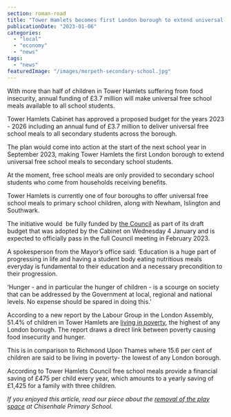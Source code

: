 ```yaml
---
section: roman-road
title: "Tower Hamlets becomes first London borough to extend universal free school meals to secondary school students"
publicationDate: "2023-01-06"
categories: 
  - "local"
  - "economy"
  - "news"
tags: 
  - "news"
featuredImage: "/images/morpeth-secondary-school.jpg"
---
```


With more than half of children in Tower Hamlets suffering from food insecurity, annual funding of £3.7 million will make universal free school meals available to all school students.

Tower Hamlets Cabinet has approved a proposed budget for the years 2023 - 2026 including an annual fund of £3.7 million to deliver universal free school meals to all secondary students across the borough. 

The plan would come into action at the start of the next school year in September 2023, making Tower Hamlets the first London borough to extend universal free school meals to secondary school students. 

At the moment, free school meals are only provided to secondary school students who come from households receiving benefits. 

Tower Hamlets is currently one of four boroughs to offer universal free school meals to primary school children, along with Newham, Islington and Southwark.  

The initiative would  be fully funded by [the Council](https://romanroadlondon.com/tower-hamlets-aspire-party-majority-win/) as part of its draft budget that was adopted by the Cabinet on Wednesday 4 January and is expected to officially pass in the full Council meeting in February 2023. 

A spokesperson from the Mayor’s office said: ‘Education is a huge part of progressing in life and having a student body eating nutritious meals everyday is fundamental to their education and a necessary precondition to their progression. 

‘Hunger - and in particular the hunger of children - is a scourge on society that can be addressed by the Government at local, regional and national levels. No expense should be spared in doing this.’ 

According to a new report by the Labour Group in the London Assembly, 51.4% of children in Tower Hamlets are [living in poverty](https://romanroadlondon.com/cost-living-crisis-working-overtime/), the highest of any London borough. The report draws a direct link between poverty causing food insecurity and hunger. 

This is in comparison to Richmond Upon Thames where 15.6 per cent of children are said to be living in poverty- the lowest of any London borough. 

According to Tower Hamlets Council free school meals provide a financial saving of £475 per child every year, which amounts to a yearly saving of £1,425 for a family with three children.

_If you enjoyed this article, read our piece about the_ [_removal of the play space_](https://romanroadlondon.com/chisenhale-play-space-removed-overnight/) _at Chisenhale Primary School._ 

